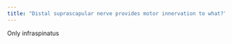 ```yaml
---
title: "Distal suprascapular nerve provides motor innervation to what?"
---
```

Only infraspinatus

